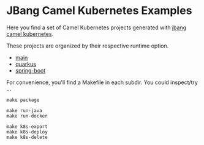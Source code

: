 # JBang Camel Kubernetes Examples

Here you find a set of Camel Kubernetes projects generated with [jbang camel kubernetes](https://camel.apache.org/manual/camel-jbang-kubernetes.html).

These projects are organized by their respective runtime option.

* [main](./camel-main)
* [quarkus](./quarkus)
* [spring-boot](./spring-boot)

For convenience, you'll find a Makefile in each subdir. You could inspect/try ...

```
make package

make run-java
make run-docker

make k8s-export
make k8s-deploy
make k8s-delete
```